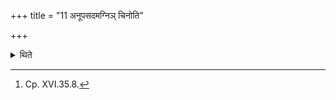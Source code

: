 +++
title = "11 अनूपसदमग्निञ् चिनोति"

+++

<details><summary>थिते</summary>

11. In accordance with the Upasad-days he performs the act of building the fire-altar.[^1]  

[^1]: Cp. XVI.35.8.  
</details>
